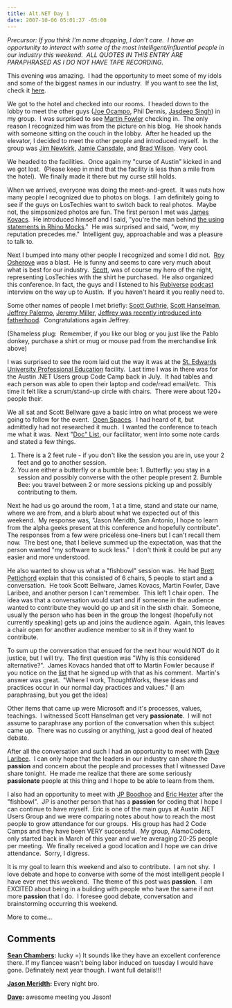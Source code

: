 ```yaml
---
title: Alt.NET Day 1
date: 2007-10-06 05:01:27 -05:00
---
```


_Precursor: If you think I'm name dropping, I don't care.  I have an opportunity to interact with some of the most intelligent/influential people in our industry this weekend.  ALL QUOTES IN THIS ENTRY ARE PARAPHRASED AS I DO NOT HAVE TAPE RECORDING._

This evening was amazing.  I had the opportunity to meet some of my idols and some of the biggest names in our industry.  If you want to see the list, check it [here](http://www.altnetconf.com/participants).

We got to the hotel and checked into our rooms.  I headed down to the lobby to meet the other guys ([Joe Ocampo](http://blog.agilejoe.com), Phil Dennis, [Jasdeep Singh](http://www.lostechies.com/blogs/jasdeep_singh)) in my group.  I was surprised to see [Martin Fowler](http://www.martinfowler.com) checking in.  The only reason I recognized him was from the picture on his blog.  He shook hands with someone sitting on the couch in the lobby.  After he headed up the elevator, I decided to meet the other people and introduced myself.  In the group was [Jim Newkirk](http://blogs.msdn.com/jamesnewkirk/), [Jamie Cansdale,](http://weblogs.asp.net/nunitaddin/) and [Brad Wilson](http://www.agileprogrammer.com/dotnetguy).  Very cool.

We headed to the facilities.  Once again my "curse of Austin" kicked in and we got lost.  (Please keep in mind that the facility is less than a mile from the hotel).  We finally made it there but my curse still holds.

When we arrived, everyone was doing the meet-and-greet.  It was nuts how many people I recognized due to photos on blogs.  I am definitely going to see if the guys on LosTechies want to switch back to real photos.  Maybe not, the simpsonized photos are fun. The first person I met was [James Kovacs](http://www.jameskovacs.com/blog/).  He introduced himself and I said, "you're the man behind [the using statements in Rhino Mocks](http://www.jameskovacs.com/blog/RhinoMocks305ReleasedWithExplicitRecordPlayback.aspx)."  He was surprised and said, "wow, my reputation precedes me."  Intelligent guy, approachable and was a pleasure to talk to.

Next I bumped into many other people I recognized and some I did not.  [Roy Osherove](http://weblogs.asp.net/rosherove/) was a blast.  He is funny and seems to care very much about what is best for our industry.  [Scott](http://codebetter.com/blogs/scott.bellware/), was of course my hero of the night, representing LosTechies with the shirt he purchased.  He also organized this conference. In fact, the guys and I listened to his [Rubiverse](http://www.rubiverse.com) [podcast](http://static.rubiverse.com/podcasts/2-scott-bellware-on-microsoft-and-ruby.mp3) interview on the way up to Austin.  If you haven't heard it you really need to.

Some other names of people I met briefly: [Scott Guthrie](http://weblogs.asp.net/scottgu/), [Scott Hanselman](http://www.hanselman.com/), [Jeffrey Palermo](http://www.jeffreypalermo.com/), [Jeremy Miller](http://codebetter.com/blogs/jeremy.miller/default.aspx), [Jeffrey was recently introduced into fatherhood](http://codebetter.com/blogs/jeffrey.palermo/archive/2007/09/12/two-exciting-announcements-baby-and-ineta.aspx).  Congratulations again Jeffrey.

(Shameless plug:  Remember, if you like our blog or you just like the Pablo donkey, purchase a shirt or mug or mouse pad from the merchandise link above)

I was surprised to see the room laid out the way it was at the [St. Edwards University Professional Education](http://www.pec.stedwards.edu/index.asp) facility.  Last time I was in there was for the Austin .NET Users group Code Camp back in July.  It had tables and each person was able to open their laptop and code/read email/etc.  This time it felt like a scrum/stand-up circle with chairs.  There were about 120+ people their.

We all sat and Scott Bellware gave a basic intro on what process we were going to follow for the event.  [Open Spaces](http://www.openspaceworld.org/).  I had heard of it, but admittedly had not researched it much.  I wanted the conference to teach me what it was.  Next "[Doc" List](http://blogs.dovetailsoftware.com/blogs/slist/default.aspx), our facilitator, went into some note cards and stated a few things.

  1. There is a 2 feet rule - if you don't like the session you are in, use your 2 feet and go to another session.
  2. You are either a butterfly or a bumble bee:
    1. Butterfly: you stay in a session and possibly converse with the other people present
    2. Bumble Bee: you travel between 2 or more sessions picking up and possibly contributing to them.

Next he had us go around the room, 1 at a time, stand and state our name, where we are from, and a blurb about what we expected out of this weekend.  My response was, "Jason Meridth, San Antonio, I hope to learn from the alpha geeks present at this conference and hopefully contribute".  The responses from a few were priceless one-liners but I can't recall them now.  The best one, that I believe summed up the expectation, was that the person wanted "my software to suck less."  I don't think it could be put any easier and more understood.

He also wanted to show us what a "fishbowl" session was.  He had [Brett Pettichord](http://www.io.com/~wazmo/blog) explain that this consisted of 6 chairs, 5 people to start and a conversation.  He took Scott Bellware, James Kovacs, Martin Fowler, Dave Laribee, and another person I can't remember.  This left 1 chair open.  The idea was that a conversation would start and if someone in the audience wanted to contribute they would go up and sit in the sixth chair.  Someone, usually the person who has been in the group the longest (hopefully not currently speaking) gets up and joins the audience again.  Again, this leaves a chair open for another audience member to sit in if they want to contribute.

To sum up the conversation that ensued for the next hour would NOT do it justice, but I will try.  The first question was "Why is this considered alternative?".  James Kovacs handed that off to Martin Fowler because if you notice on the [list](http://www.altnetconf.com/participants) that he signed up with that as his comment.  Martin's answer was great.  "Where I work, ThoughtWorks, these ideas and practices occur in our normal day practices and values." (I am paraphrasing, but you get the idea)

Other items that came up were Microsoft and it's processes, values, teachings.  I witnessed Scott Hanselman get very **passionate**.  I will not assume to paraphrase any portion of the conversation when this subject came up.  There was no cussing or anything, just a good deal of heated debate.

After all the conversation and such I had an opportunity to meet with [Dave Laribee](http://codebetter.com/blogs/david_laribee/).  I can only hope that the leaders in our industry can share the **passion** and concern about the people and processes that I witnessed Dave share tonight.  He made me realize that there are some seriously **passionate** people at this thing and I hope to be able to learn from them.

I also had an opportunity to meet with [JP Boodhoo](http://www.jpboodhoo.com/) and [Eric Hexter](http://legacycoder.com/) after the "fishbowl".  JP is another person that has a **passion** for coding that I hope I can continue to have myself.  Eric is one of the main guys at Austin .NET Users Group and we were comparing notes about how to reach the most people to grow attendance for our groups.  His group has had 2 Code Camps and they have been VERY successful.  My group, AlamoCoders, only started back in March of this year and we're averaging 20-25 people per meeting.  We finally received a good location and I hope we can drive attendance.  Sorry, I digress.

It is my goal to learn this weekend and also to contribute.  I am not shy.  I love debate and hope to converse with some of the most intelligent people I have ever met this weekend.  The theme of this post was **passion**.  I am EXCITED about being in a building with people who have the same if not more **passion** that I do.  I foresee good debate, conversation and brainstorming occurring this weekend.

More to come...

## Comments

**[Sean Chambers](#153 "2007-10-06 13:49:49"):** lucky =) It sounds like they have an excellent conference there. If my fiancee wasn't being labor induced on tuesday I would have gone. Definately next year though. I want full details!!!

**[Jason Meridth](#154 "2007-10-06 14:57:33"):** Every night bro.

**[Dave](#155 "2007-10-10 16:06:16"):** awesome meeting you Jason!
